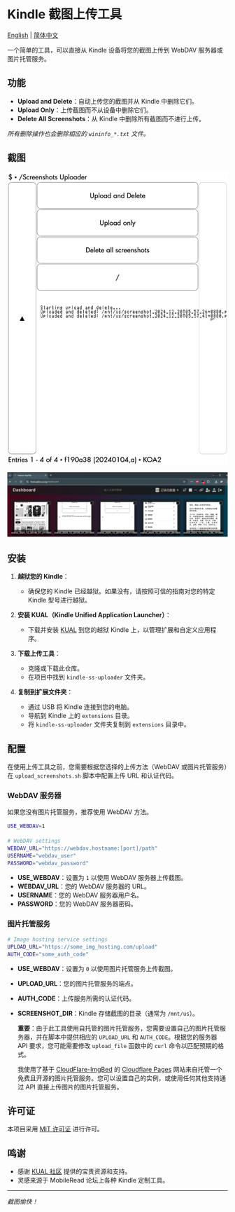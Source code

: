 # Kindle 截图上传工具

[English](readme.md) | [简体中文](readme_zh.md)

一个简单的工具，可以直接从 Kindle 设备将您的截图上传到 WebDAV 服务器或图片托管服务。

## 功能

- **Upload and Delete**：自动上传您的截图并从 Kindle 中删除它们。
- **Upload Only**：上传截图而不从设备中删除它们。
- **Delete All Screenshots**：从 Kindle 中删除所有截图而不进行上传。

_所有删除操作也会删除相应的 `wininfo_*.txt` 文件。_

## 截图

![screenshot_2024_12_20T05_57_55+0800](readme.assets/screenshot_2024_12_20T05_57_55+0800.png)

![image-20241220060756970](readme.assets/image-20241220060756970.png)

## 安装

1. **越狱您的 Kindle**：
   - 确保您的 Kindle 已经越狱。如果没有，请按照可信的指南对您的特定 Kindle 型号进行越狱。

2. **安装 KUAL（Kindle Unified Application Launcher）**：
   - 下载并安装 [KUAL](https://wiki.mobileread.com/wiki/KUAL) 到您的越狱 Kindle 上，以管理扩展和自定义应用程序。

3. **下载上传工具**：
   - 克隆或下载此仓库。
   - 在项目中找到 `kindle-ss-uploader` 文件夹。

4. **复制到扩展文件夹**：
   - 通过 USB 将 Kindle 连接到您的电脑。
   - 导航到 Kindle 上的 `extensions` 目录。
   - 将 `kindle-ss-uploader` 文件夹复制到 `extensions` 目录中。

## 配置

在使用上传工具之前，您需要根据您选择的上传方法（WebDAV 或图片托管服务）在 `upload_screenshots.sh` 脚本中配置上传 URL 和认证代码。

### WebDAV 服务器

如果您没有图片托管服务，推荐使用 WebDAV 方法。

```sh
USE_WEBDAV=1

# WebDAV settings
WEBDAV_URL="https://webdav.hostname:[port]/path"
USERNAME="webdav_user"
PASSWORD="webdav_password"
```

- **USE_WEBDAV**：设置为 `1` 以使用 WebDAV 服务器上传截图。
- **WEBDAV_URL**：您的 WebDAV 服务器的 URL。
- **USERNAME**：您的 WebDAV 服务器用户名。
- **PASSWORD**：您的 WebDAV 服务器密码。

### 图片托管服务

```sh
# Image hosting service settings
UPLOAD_URL="https://some_img_hosting.com/upload"
AUTH_CODE="some_auth_code"
```

- **USE_WEBDAV**：设置为 `0` 以使用图片托管服务上传截图。
- **UPLOAD_URL**：您的图片托管服务的端点。
- **AUTH_CODE**：上传服务所需的认证代码。
- **SCREENSHOT_DIR**：Kindle 存储截图的目录（通常为 `/mnt/us`）。

    **重要**：由于此工具使用自托管的图片托管服务，您需要设置自己的图片托管服务器，并在脚本中提供相应的 `UPLOAD_URL` 和 `AUTH_CODE`。根据您的服务器 API 要求，您可能需要修改 `upload_file` 函数中的 `curl` 命令以匹配预期的格式。

    我使用了基于 [CloudFlare-ImgBed](https://github.com/MarSeventh/CloudFlare-ImgBed) 的 [Cloudflare Pages](https://pages.cloudflare.com/) 网站来自托管一个免费且开源的图片托管服务。您可以设置自己的实例，或使用任何其他支持通过 API 直接上传图片的图片托管服务。

## 许可证

本项目采用 [MIT 许可证](LICENSE) 进行许可。

## 鸣谢

- 感谢 [KUAL 社区](https://wiki.mobileread.com/wiki/KUAL) 提供的宝贵资源和支持。
- 灵感来源于 MobileRead 论坛上各种 Kindle 定制工具。

---

*截图愉快！*